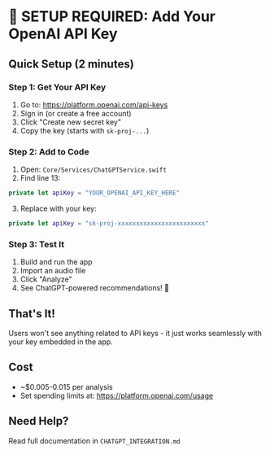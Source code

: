 # 🚨 SETUP REQUIRED: Add Your OpenAI API Key

## Quick Setup (2 minutes)

### Step 1: Get Your API Key
1. Go to: https://platform.openai.com/api-keys
2. Sign in (or create a free account)
3. Click "Create new secret key"
4. Copy the key (starts with `sk-proj-...`)

### Step 2: Add to Code
1. Open: `Core/Services/ChatGPTService.swift`
2. Find line 13:
```swift
private let apiKey = "YOUR_OPENAI_API_KEY_HERE"
```
3. Replace with your key:
```swift
private let apiKey = "sk-proj-xxxxxxxxxxxxxxxxxxxxxxxx"
```

### Step 3: Test It
1. Build and run the app
2. Import an audio file
3. Click "Analyze"
4. See ChatGPT-powered recommendations! 🎉

## That's It!
Users won't see anything related to API keys - it just works seamlessly with your key embedded in the app.

## Cost
- ~$0.005-0.015 per analysis
- Set spending limits at: https://platform.openai.com/usage

## Need Help?
Read full documentation in `CHATGPT_INTEGRATION.md`
